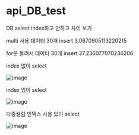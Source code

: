 # api_DB_test
DB select index하고 안하고 차이 보기


multi 사용 데이터 30개 insert
3.0670905113220215




for문 돌려서 데이터 30개 insert
27.236077070236206

index 없이 select

![image](https://github.com/user-attachments/assets/b26359da-8505-4db5-9cae-d951fef94ab7)



index 있이 select

  ![image](https://github.com/user-attachments/assets/8d3830da-97d2-40cd-a3ad-b52adfd8b7c3)
  



다중컬럼 인덱스 사용 있이 select

![image](https://github.com/user-attachments/assets/938fe149-a390-4504-b22f-1c5d4561ebe3)




